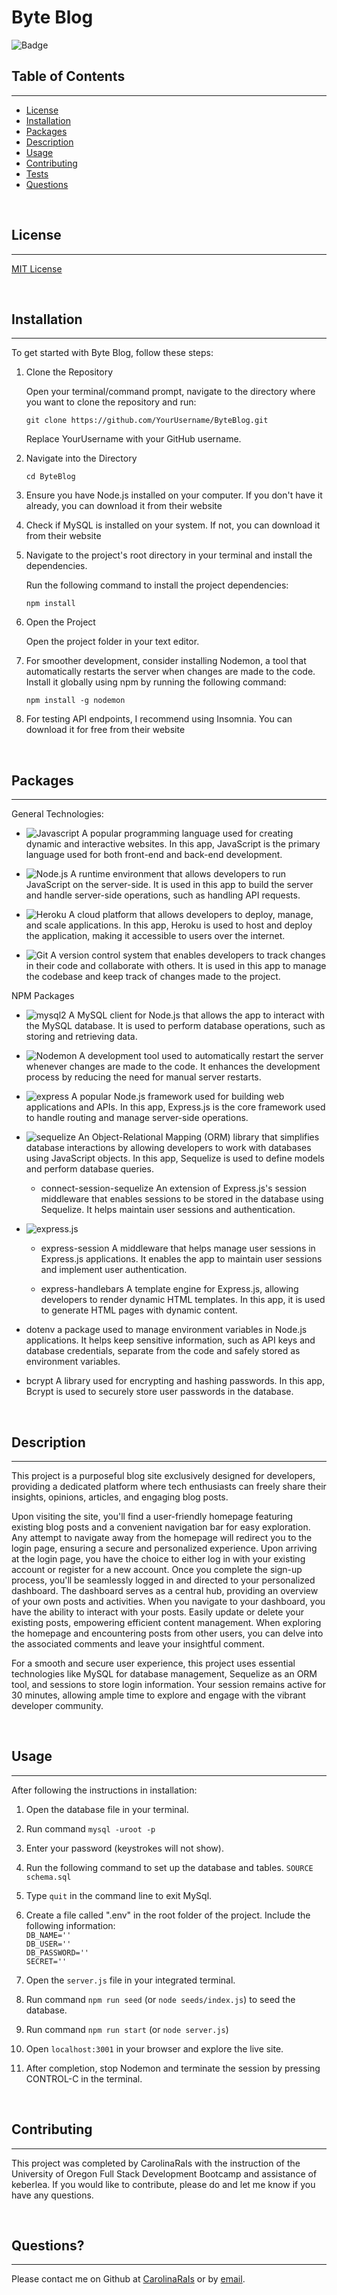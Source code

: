 # Byte Blog

![Badge](https://img.shields.io/badge/license-MIT-blue)

## Table of Contents
---
* [License](#license)
* [Installation](#installation)
* [Packages](#packages)
* [Description](#description)
* [Usage](#usage)
* [Contributing](#contributing)
* [Tests](#tests)
* [Questions](#questions)

<br>

## License 
---
[MIT License](./LICENSE) <br>

 <br>

## Installation
---
To get started with Byte Blog, follow these steps: 
1. Clone the Repository

    Open your terminal/command prompt, navigate to the directory where you want to clone the repository and run:

    `git clone https://github.com/YourUsername/ByteBlog.git`

    Replace YourUsername with your GitHub username.

2. Navigate into the Directory

    `cd ByteBlog`

3. Ensure you have Node.js installed on your computer. If you don't have it already, you can download it from their website

4. Check if MySQL is installed on your system. If not, you can download it from their website

3. Navigate to the project's root directory in your terminal and install the dependencies.

    Run the following command to install the project dependencies:

    `npm install`

4. Open the Project

    Open the project folder in your text editor.

5. For smoother development, consider installing Nodemon, a tool that automatically restarts the server when changes are made to the code. Install it globally using npm by running the following command:

    `npm install -g nodemon`

6. For testing API endpoints, I recommend using Insomnia. You can download it for free from their website

<br>

## Packages
---
General Technologies: 
- ![Javascript](https://img.shields.io/badge/JavaScript-F7DF1E?style=for-the-badge&logo=javascript&logoColor=black) A popular programming language used for creating dynamic and interactive websites. In this app, JavaScript is the primary language used for both front-end and back-end development.

- ![Node.js](https://img.shields.io/badge/Node.js-43853D?style=for-the-badge&logo=node.js&logoColor=white) A runtime environment that allows developers to run JavaScript on the server-side. It is used in this app to build the server and handle server-side operations, such as handling API requests.


- ![Heroku](https://img.shields.io/badge/Heroku-430098?style=for-the-badge&logo=heroku&logoColor=white) A cloud platform that allows developers to deploy, manage, and scale applications. In this app, Heroku is used to host and deploy the application, making it accessible to users over the internet.

- ![Git](https://img.shields.io/badge/GIT-E44C30?style=for-the-badge&logo=git&logoColor=white) A version control system that enables developers to track changes in their code and collaborate with others. It is used in this app to manage the codebase and keep track of changes made to the project.


NPM Packages

- ![mysql2](https://img.shields.io/badge/MySQL-00000F?style=for-the-badge&logo=mysql&logoColor=white) A MySQL client for Node.js that allows the app to interact with the MySQL database. It is used to perform database operations, such as storing and retrieving data.

- ![Nodemon](https://img.shields.io/badge/NODEMON-%23323330.svg?style=for-the-badge&logo=nodemon&logoColor=%BBDEAD) A development tool used to automatically restart the server whenever changes are made to the code. It enhances the development process by reducing the need for manual server restarts.

- ![express](https://img.shields.io/badge/Express.js-404D59?style=for-the-badge) A popular Node.js framework used for building web applications and APIs. In this app, Express.js is the core framework used to handle routing and manage server-side operations.


- ![sequelize](https://img.shields.io/badge/sequelize-323330?style=for-the-badge&logo=sequelize&logoColor=blue) An Object-Relational Mapping (ORM) library that simplifies database interactions by allowing developers to work with databases using JavaScript objects. In this app, Sequelize is used to define models and perform database queries.

     - connect-session-sequelize
     An extension of Express.js's session middleware that enables sessions to be stored in the database using Sequelize. It helps maintain user sessions and authentication.
     

- ![express.js](https://img.shields.io/badge/Express.js-404D59?style=for-the-badge)
    - express-session
    A middleware that helps manage user sessions in Express.js applications. It enables the app to maintain user sessions and implement user authentication.
    
    - express-handlebars
    A template engine for Express.js, allowing developers to render dynamic HTML templates. In this app, it is used to generate HTML pages with dynamic content.

- dotenv
a package used to manage environment variables in Node.js applications. It helps keep sensitive information, such as API keys and database credentials, separate from the code and safely stored as environment variables.

- bcrypt
A library used for encrypting and hashing passwords. In this app, Bcrypt is used to securely store user passwords in the database.

<br>

## Description
---
This project is a purposeful blog site exclusively designed for developers, providing a dedicated platform where tech enthusiasts can freely share their insights, opinions, articles, and engaging blog posts.

Upon visiting the site, you'll find a user-friendly homepage featuring existing blog posts and a convenient navigation bar for easy exploration. Any attempt to navigate away from the homepage will redirect you to the login page, ensuring a secure and personalized experience. Upon arriving at the login page, you have the choice to either log in with your existing account or register for a new account. Once you complete the sign-up process, you'll be seamlessly logged in and directed to your personalized dashboard. The dashboard serves as a central hub, providing an overview of your own posts and activities.
When you navigate to your dashboard, you have the ability to interact with your posts. Easily update or delete your existing posts, empowering efficient content management. When exploring the homepage and encountering posts from other users, you can delve into the associated comments and leave your insightful comment.

For a smooth and secure user experience, this project uses essential technologies like MySQL for database management, Sequelize as an ORM tool, and sessions to store login information. Your session remains active for 30 minutes, allowing ample time to explore and engage with the vibrant developer community.

<br>

## Usage 
---
After following the instructions in installation: 
1. Open the database file in your terminal. 

2. Run command 
    `mysql -uroot -p` 

3. Enter your password (keystrokes will not show).

4. Run the following command to set up the database and tables.
    `SOURCE schema.sql` 

5. Type `quit` in the command line to exit MySql.

6. Create a file called ".env" in the root folder of the project. Include the following information: 
    <br>
    `DB_NAME=''` <br>
    `DB_USER=''` <br>
    `DB_PASSWORD=''`<br>
    `SECRET=''`
    <br>

7. Open the `server.js` file in your integrated terminal. 

8. Run command 
    `npm run seed` (or `node seeds/index.js`) to seed the database.

9. Run command 
    `npm run start` (or `node server.js`)

10. Open `localhost:3001` in your browser and explore the live site.

11. After completion, stop Nodemon and terminate the session by pressing CONTROL-C in the terminal. 

<br>

## Contributing 
---
This project was completed by CarolinaRaIs with the instruction of the University of Oregon Full Stack Development Bootcamp and assistance of keberlea. If you would like to contribute, please do and let me know if you have any questions.

<br>

## Questions?
---
Please contact me on Github at [CarolinaRaIs](https://github.com/CarolinaRaIs) or by [email](determination28@gmail.com).